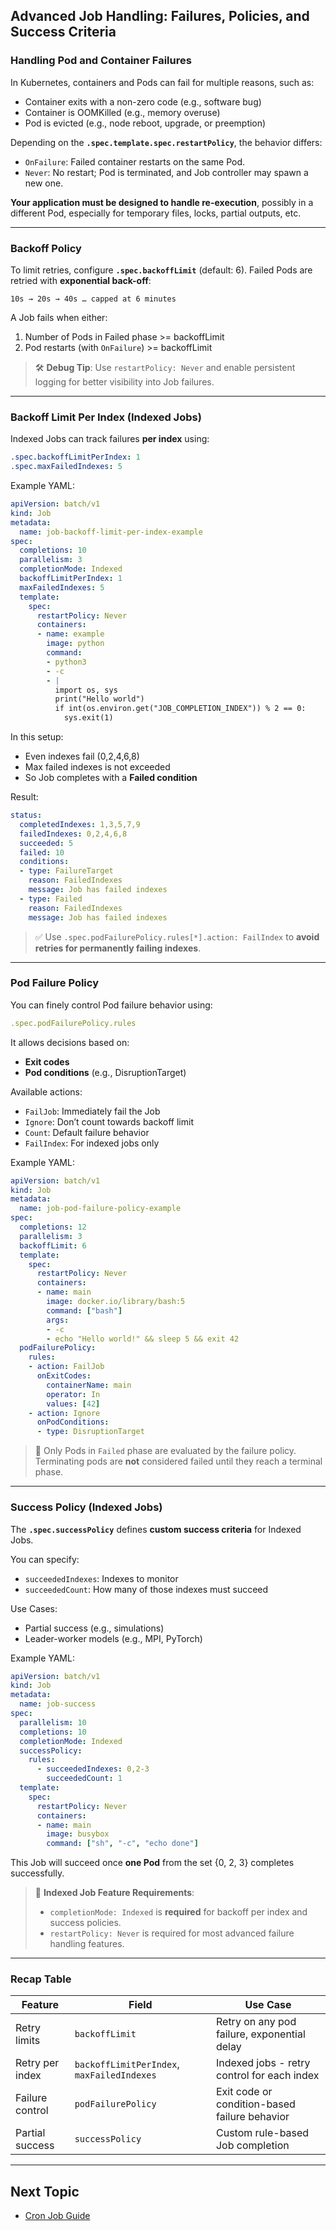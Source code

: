 ## Advanced Job Handling: Failures, Policies, and Success Criteria

### Handling Pod and Container Failures

In Kubernetes, containers and Pods can fail for multiple reasons, such as:

- Container exits with a non-zero code (e.g., software bug)
- Container is OOMKilled (e.g., memory overuse)
- Pod is evicted (e.g., node reboot, upgrade, or preemption)

Depending on the **`.spec.template.spec.restartPolicy`**, the behavior differs:

- `OnFailure`: Failed container restarts on the same Pod.
- `Never`: No restart; Pod is terminated, and Job controller may spawn a new one.

**Your application must be designed to handle re-execution**, possibly in a different Pod, especially for temporary files, locks, partial outputs, etc.

---

### Backoff Policy

To limit retries, configure **`.spec.backoffLimit`** (default: 6). Failed Pods are retried with **exponential back-off**:

```
10s → 20s → 40s … capped at 6 minutes
```

A Job fails when either:
1. Number of Pods in Failed phase >= backoffLimit
2. Pod restarts (with `OnFailure`) >= backoffLimit

> 🛠️ **Debug Tip**: Use `restartPolicy: Never` and enable persistent logging for better visibility into Job failures.

---

### Backoff Limit Per Index (Indexed Jobs)

Indexed Jobs can track failures **per index** using:

```yaml
.spec.backoffLimitPerIndex: 1
.spec.maxFailedIndexes: 5
```

Example YAML:
```yaml
apiVersion: batch/v1
kind: Job
metadata:
  name: job-backoff-limit-per-index-example
spec:
  completions: 10
  parallelism: 3
  completionMode: Indexed
  backoffLimitPerIndex: 1
  maxFailedIndexes: 5
  template:
    spec:
      restartPolicy: Never
      containers:
      - name: example
        image: python
        command:
        - python3
        - -c
        - |
          import os, sys
          print("Hello world")
          if int(os.environ.get("JOB_COMPLETION_INDEX")) % 2 == 0:
            sys.exit(1)
```

In this setup:
- Even indexes fail (0,2,4,6,8)
- Max failed indexes is not exceeded
- So Job completes with a **Failed condition**

Result:
```yaml
status:
  completedIndexes: 1,3,5,7,9
  failedIndexes: 0,2,4,6,8
  succeeded: 5
  failed: 10
  conditions:
  - type: FailureTarget
    reason: FailedIndexes
    message: Job has failed indexes
  - type: Failed
    reason: FailedIndexes
    message: Job has failed indexes
```

> ✅ Use `.spec.podFailurePolicy.rules[*].action: FailIndex` to **avoid retries for permanently failing indexes**.

---

### Pod Failure Policy

You can finely control Pod failure behavior using:

```yaml
.spec.podFailurePolicy.rules
```

It allows decisions based on:
- **Exit codes**
- **Pod conditions** (e.g., DisruptionTarget)

Available actions:
- `FailJob`: Immediately fail the Job
- `Ignore`: Don’t count towards backoff limit
- `Count`: Default failure behavior
- `FailIndex`: For indexed jobs only

Example YAML:
```yaml
apiVersion: batch/v1
kind: Job
metadata:
  name: job-pod-failure-policy-example
spec:
  completions: 12
  parallelism: 3
  backoffLimit: 6
  template:
    spec:
      restartPolicy: Never
      containers:
      - name: main
        image: docker.io/library/bash:5
        command: ["bash"]
        args:
        - -c
        - echo "Hello world!" && sleep 5 && exit 42
  podFailurePolicy:
    rules:
    - action: FailJob
      onExitCodes:
        containerName: main
        operator: In
        values: [42]
    - action: Ignore
      onPodConditions:
      - type: DisruptionTarget
```

> 🚨 Only Pods in `Failed` phase are evaluated by the failure policy.
> Terminating pods are **not** considered failed until they reach a terminal phase.

---

### Success Policy (Indexed Jobs)

The **`.spec.successPolicy`** defines **custom success criteria** for Indexed Jobs.

You can specify:
- `succeededIndexes`: Indexes to monitor
- `succeededCount`: How many of those indexes must succeed

Use Cases:
- Partial success (e.g., simulations)
- Leader-worker models (e.g., MPI, PyTorch)

Example YAML:
```yaml
apiVersion: batch/v1
kind: Job
metadata:
  name: job-success
spec:
  parallelism: 10
  completions: 10
  completionMode: Indexed
  successPolicy:
    rules:
      - succeededIndexes: 0,2-3
        succeededCount: 1
  template:
    spec:
      restartPolicy: Never
      containers:
      - name: main
        image: busybox
        command: ["sh", "-c", "echo done"]
```

This Job will succeed once **one Pod** from the set {0, 2, 3} completes successfully.

> 🧠 **Indexed Job Feature Requirements**:
> - `completionMode: Indexed` is **required** for backoff per index and success policies.
> - `restartPolicy: Never` is required for most advanced failure handling features.

---

### Recap Table
| Feature | Field | Use Case |
|--------|-------|----------|
| Retry limits | `backoffLimit` | Retry on any pod failure, exponential delay |
| Retry per index | `backoffLimitPerIndex`, `maxFailedIndexes` | Indexed jobs - retry control for each index |
| Failure control | `podFailurePolicy` | Exit code or condition-based failure behavior |
| Partial success | `successPolicy` | Custom rule-based Job completion |

---

## Next Topic

- [Cron Job Guide](cron-job-guide.md)

